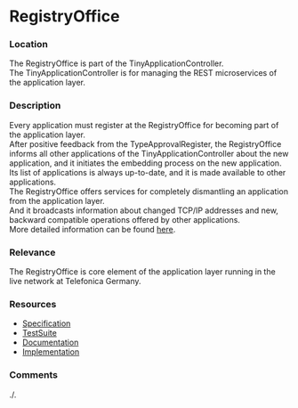 # RegistryOffice

### Location
The RegistryOffice is part of the TinyApplicationController.  
The TinyApplicationController is for managing the REST microservices of the application layer.  

### Description
Every application must register at the RegistryOffice for becoming part of the application layer.  
After positive feedback from the TypeApprovalRegister, the RegistryOffice informs all other applications of the TinyApplicationController about the new application, and it initiates the embedding process on the new application.  
Its list of applications is always up-to-date, and it is made available to other applications.  
The RegistryOffice offers services for completely dismantling an application from the application layer.  
And it broadcasts information about changed TCP/IP addresses and new, backward compatible operations offered by other applications.  
More detailed information can be found [here](./doc/main.md).

### Relevance
The RegistryOffice is core element of the application layer running in the live network at Telefonica Germany.

### Resources
- [Specification](./spec/)
- [TestSuite](./testing/)
- [Documentation](./doc/main.md)
- [Implementation](./server/)

### Comments
./.
